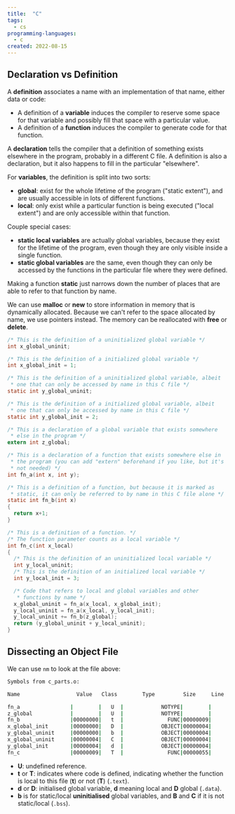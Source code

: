 ```yaml
---
title:  "C"
tags:
  - cs
programming-languages:
  - c
created: 2022-08-15
---
```

## Declaration vs Definition
A **definition** associates a name with an implementation of that name, either data or code:

 - A definition of a **variable** induces the compiler to reserve some space for that variable and possibly fill that space with a particular value.
- A definition of a **function** induces the compiler to generate code for that function.

A **declaration** tells the compiler that a definition of something exists elsewhere in the program, probably in a different C file. A definition is also a declaration, but it also happens to fill in the particular "elsewhere".

For **variables**, the definition is split into two sorts:

- **global**: exist for the whole lifetime of the program ("static extent"), and are usually accessible in lots of different functions.
- **local**: only exist while a particular function is being executed ("local extent") and are only accessible within that function.

Couple special cases:

- **static local variables** are actually global variables, because they exist for the lifetime of the program, even though they are only visible inside a single function.
- **static global variables** are the same, even though they can only be accessed by the functions in the particular file where they were defined.

Making a function **static** just narrows down the number of places that are able to refer to that function by name.

We can use **malloc** or **new** to store information in memory that is dynamically allocated. Because we can't refer to the space allocated by name, we use pointers instead. The memory can be reallocated with **free** or **delete**.

```c
/* This is the definition of a uninitialized global variable */
int x_global_uninit;

/* This is the definition of a initialized global variable */
int x_global_init = 1;

/* This is the definition of a uninitialized global variable, albeit
 * one that can only be accessed by name in this C file */
static int y_global_uninit;

/* This is the definition of a initialized global variable, albeit
 * one that can only be accessed by name in this C file */
static int y_global_init = 2;

/* This is a declaration of a global variable that exists somewhere
 * else in the program */
extern int z_global;

/* This is a declaration of a function that exists somewhere else in
 * the program (you can add "extern" beforehand if you like, but it's
 * not needed) */
int fn_a(int x, int y);

/* This is a definition of a function, but because it is marked as
 * static, it can only be referred to by name in this C file alone */
static int fn_b(int x)
{
  return x+1;
}

/* This is a definition of a function. */
/* The function parameter counts as a local variable */
int fn_c(int x_local)
{
  /* This is the definition of an uninitialized local variable */
  int y_local_uninit;
  /* This is the definition of an initialized local variable */
  int y_local_init = 3;

  /* Code that refers to local and global variables and other
   * functions by name */
  x_global_uninit = fn_a(x_local, x_global_init);
  y_local_uninit = fn_a(x_local, y_local_init);
  y_local_uninit += fn_b(z_global);
  return (y_global_uninit + y_local_uninit);
}
```
## Dissecting an Object File
We can use `nm` to look at the file above:

```bash
Symbols from c_parts.o:

Name                  Value   Class        Type         Size     Line  Section

fn_a                |        |   U  |            NOTYPE|        |     |*UND*
z_global            |        |   U  |            NOTYPE|        |     |*UND*
fn_b                |00000000|   t  |              FUNC|00000009|     |.text
x_global_init       |00000000|   D  |            OBJECT|00000004|     |.data
y_global_uninit     |00000000|   b  |            OBJECT|00000004|     |.bss
x_global_uninit     |00000004|   C  |            OBJECT|00000004|     |*COM*
y_global_init       |00000004|   d  |            OBJECT|00000004|     |.data
fn_c                |00000009|   T  |              FUNC|00000055|     |.text
```

- **U**: undefined reference.
- **t** or **T**: indicates where code is defined, indicating whether the function is local to this file (**t**) or not (**T**) (`.text`).
- **d** or **D**: initialised global variable, **d** meaning local and **D** global (`.data`).
- **b** is for static/local **uninitialised** global variables, and **B** and **C** if it is not static/local (`.bss`).